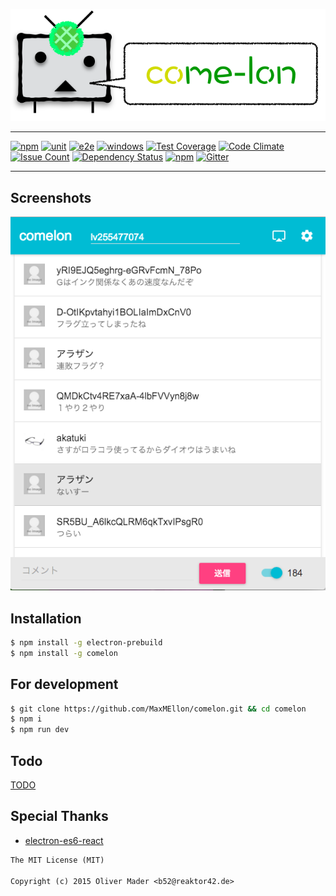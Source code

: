<p align="center">
  <img src="./assets/img/banner.png">
</p>

- - -

[![npm](https://img.shields.io/npm/v/comelon.svg)](https://www.npmjs.com/package/comelon)
[![unit](https://img.shields.io/circleci/project/MaxMEllon/comelon.svg)](https://circleci.com/gh/MaxMEllon/comelon)
[![e2e](https://travis-ci.org/MaxMEllon/comelon.svg?branch=master)](https://travis-ci.org/MaxMEllon/comelon)
[![windows](https://ci.appveyor.com/api/projects/status/5i4gddsvsd1i2ba3?svg=true)](https://ci.appveyor.com/project/MaxMEllon/comelon)
[![Test Coverage](https://codeclimate.com/github/MaxMEllon/comelon/badges/coverage.svg)](https://codeclimate.com/github/MaxMEllon/comelon/coverage)
[![Code Climate](https://codeclimate.com/github/MaxMEllon/comelon/badges/gpa.svg)](https://codeclimate.com/github/MaxMEllon/comelon)
[![Issue Count](https://codeclimate.com/github/MaxMEllon/comelon/badges/issue_count.svg)](https://codeclimate.com/github/MaxMEllon/comelon)
[![Dependency Status](https://gemnasium.com/MaxMEllon/comelon.svg)](https://gemnasium.com/MaxMEllon/comelon)
[![npm](https://img.shields.io/npm/l/express.svg)](https://github.com/MaxMEllon/comelon/blob/master/LICENSE.txt)
[![Gitter](https://badges.gitter.im/MaxMEllon/comelon.svg)](https://gitter.im/MaxMEllon/comelon?utm_source=badge&utm_medium=badge&utm_campaign=pr-badge)

- - -

## Screenshots

<p align="center">
  <img src="./logs/screenshots/demo.png">
</p>

## Installation

  ```sh
  $ npm install -g electron-prebuild
  $ npm install -g comelon
  ```

## For development

  ```sh
  $ git clone https://github.com/MaxMEllon/comelon.git && cd comelon
  $ npm i
  $ npm run dev
  ```

## Todo

[TODO](./TODO.md)

## Special Thanks

- [electron-es6-react](https://github.com/b52/electron-es6-react)

```txt
The MIT License (MIT)

Copyright (c) 2015 Oliver Mader <b52@reaktor42.de>
```
